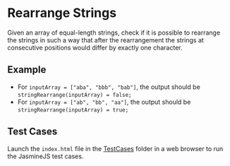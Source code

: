# Rearrange Strings

Given an array of equal-length strings, check if it is possible to rearrange the strings in such a way that after the rearrangement the strings at consecutive positions would differ by exactly one character.

## Example

* For `inputArray = ["aba", "bbb", "bab"]`, the output should be `stringRearrange(inputArray) = false;`
* For `inputArray = ["ab", "bb", "aa"]`, the output should be `stringRearrange(inputArray) = true;`

## Test Cases
Launch the `index.html` file in the [TestCases](TestCases) folder in a web browser to run the JasmineJS test cases.
